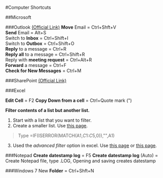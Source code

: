#Computer Shortcuts

##Microsoft

###Outlook [(Official Link)](https://support.office.com/en-us/article/Keyboard-shortcuts-for-Microsoft-Outlook-2013-and-2016-3E1090F6-A616-42DB-ABF5-269CA3D553EE)
**Move** Email  = Ctrl+Shft+V   
**Send** Email  = Alt+S    
Switch to **Inbox** = Ctrl+Shift+I  
Switch to **Outbox** = Ctrl+Shift+O  
**Reply** to a message = Ctrl+R  
**Reply all** to a message = Ctrl+Shift+R  
Reply with **meeting request** = Ctrl+Alt+R  
**Forward** a message = Ctrl+F  
**Check for New Messages** = Ctrl+M

###SharePoint [(Official Link)](https://support.office.com/en-us/article/Keyboard-shortcuts-for-SharePoint-products-7dec847a-4f2a-47f6-9964-0ea1fba45160)


###Excel

**Edit Cell** = F2
**Copy Down from a cell** = Ctrl+Quote mark (")

**Filter contents of a list but another list.**
1. Start with a list that you want to filter.
2. Create a smaller list. Use [this page](https://support.microsoft.com/en-us/kb/213367).
> Type =IF(ISERROR(MATCH(A1,$C$1:$C$5,0)),"",A1) 
3. Used the *advanced filter* option in excel. Use [this page](https://superuser.com/questions/623380/excel-filter-a-column-by-more-than-two-values) or [this page](http://www.excel-easy.com/examples/advanced-filter.html).

###Notepad
**Create datestamp log** = F5
**Create datestamp log** (Auto) = Create Notepad file, type .LOG, Opening and saving creates datestamp

###Windows 7
New **Folder** = Ctrl+Shft+N   




